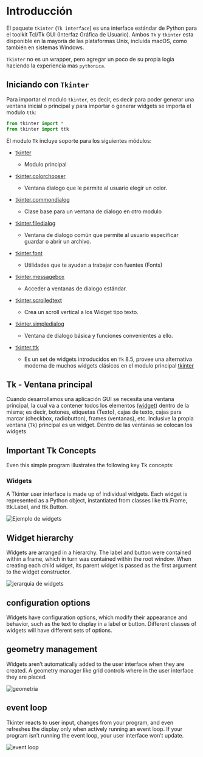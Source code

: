 # Introducción

El paquete `tkinter` (`Tk interface`) es una interface estándar de  Python para el toolkit Tcl/Tk GUI (Interfaz Gráfica de Usuario). Ambos `Tk` y `tkinter` esta disponible en la mayoría de las plataformas Unix, incluida macOS, como también en sistemas Windows.

`Tkinter` no es un wrapper, pero agregar un poco de su propia logia haciendo la experiencia mas `pythonica`.

## Iniciando con `Tkinter`

Para importar el modulo `tkinter`, es decir, es decir para poder generar una ventana inicial o principal y para importar o generar widgets se importa el modulo `ttk`:

```python
from tkinter import *
from tkinter import ttk
```

El modulo `Tk` incluye soporte para los siguientes módulos:

- [tkinter](https://docs.python.org/3/library/tkinter.html#module-tkinter)
  - Modulo principal

- [tkinter.colorchooser](https://docs.python.org/3/library/tkinter.colorchooser.html#module-tkinter.colorchooser)
  - Ventana dialogo que le permite al usuario elegir un color.

- [tkinter.commondialog](https://docs.python.org/3/library/dialog.html#module-tkinter.commondialog)
  - Clase base para un ventana de dialogo en otro modulo

- [tkinter.filedialog](https://docs.python.org/3/library/dialog.html#module-tkinter.filedialog)
  - Ventana de dialogo común que permite al usuario especificar guardar o abrir un archivo.  

- [tkinter.font](https://docs.python.org/3/library/tkinter.font.html#module-tkinter.font)
  - Utilidades que te ayudan a trabajar con fuentes (Fonts)

- [tkinter.messagebox](https://docs.python.org/3/library/tkinter.messagebox.html#module-tkinter.messagebox)
  - Acceder a ventanas de dialogo estándar.

- [tkinter.scrolledtext](https://docs.python.org/3/library/tkinter.scrolledtext.html#module-tkinter.scrolledtext)
  - Crea un scroll vertical a los Widget tipo texto.

- [tkinter.simpledialog](https://docs.python.org/3/library/dialog.html#module-tkinter.simpledialog)
  - Ventana de dialogo básica y funciones convenientes a ello.

- [tkinter.ttk](https://docs.python.org/3/library/tkinter.ttk.html#module-tkinter.ttk)
  - Es un set de widgets introducidos en `Tk` 8.5, provee una alternativa moderna de muchos widgets clásicos en el modulo principal [tkinter](https://docs.python.org/3/library/tkinter.html#module-tkinter)

## Tk - Ventana principal

Cuando desarrollamos una aplicación GUI se necesita una ventana principal, la cual va a contener todos los elementos ([widget](#widgets)) dentro de la misma; es decir, botones, etiquetas (Texto), cajas de texto, cajas para marcar (checkbox, radiobutton), frames (ventanas), etc.
Inclusive la propia ventana (`Tk`) principal es un widget. Dentro de las ventanas se colocan los widgets

## Important Tk Concepts

<!-- TODO: traducir o darle mi propia interpretación -->

Even this simple program illustrates the following key Tk concepts:

### Widgets

A Tkinter user interface is made up of individual widgets. Each widget is represented as a Python object, instantiated from classes like ttk.Frame, ttk.Label, and ttk.Button.

![Ejemplo de widgets](http://tkdocs.com/images/w_several_all.png)

## Widget hierarchy
Widgets are arranged in a hierarchy. The label and button were contained within a frame, which in turn was contained within the root window. When creating each child widget, its parent widget is passed as the first argument to the widget constructor.


![jerarquia de widgets](http://tkdocs.com/images/hierarchy.png)

## configuration options

Widgets have configuration options, which modify their appearance and behavior, such as the text to display in a label or button. Different classes of widgets will have different sets of options.

## geometry management

Widgets aren’t automatically added to the user interface when they are created. A geometry manager like grid controls where in the user interface they are placed.

![geometria](http://tkdocs.com/images/calcgrid.png)

## event loop

Tkinter reacts to user input, changes from your program, and even refreshes the display only when actively running an event loop. If your program isn’t running the event loop, your user interface won’t update.

![event loop](http://tkdocs.com/images/eventloop.png)